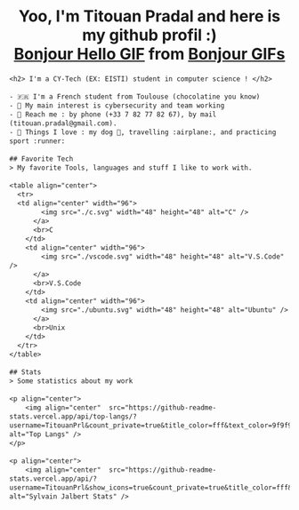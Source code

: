 <h1 align="center">
    Yoo, I'm Titouan Pradal and here is my github profil :)
    <div class="tenor-gif-embed" data-postid="13920747" data-share-method="host" data-aspect-ratio="2.35294" data-width="100%">
        <a href="https://tenor.com/view/bonjour-hello-oss117-jean-dujardin-hubert-bonisseur-de-la-bath-gif-13920747">Bonjour Hello GIF</a>
        from <a href="https://tenor.com/search/bonjour-gifs">Bonjour GIFs</a>
    </div> 
    <script type="text/javascript" async src="https://tenor.com/embed.js"></script>
    </h1>
    
    <h2> I'm a CY-Tech (EX: EISTI) student in computer science ! </h2>
      
    - 🇫🇷 I'm a French student from Toulouse (chocolatine you know)
    - 👀 My main interest is cybersecurity and team working  
    - 📱 Reach me : by phone (+33 7 82 77 82 67), by mail (titouan.pradal@gmail.com).
    - 💛 Things I love : my dog 🐶, travelling :airplane:, and practicing sport :runner:
    
    ## Favorite Tech
    > My favorite Tools, languages and stuff I like to work with.
    
    <table align="center">
      <tr>
      <td align="center" width="96">
            <img src="./c.svg" width="48" height="48" alt="C" />
          </a>
          <br>C
        </td>
        <td align="center" width="96">
            <img src="./vscode.svg" width="48" height="48" alt="V.S.Code" />
          </a>
          <br>V.S.Code
        </td>
        <td align="center" width="96">
            <img src="./ubuntu.svg" width="48" height="48" alt="Ubuntu" />
          </a>
          <br>Unix
        </td>
      </tr>
    </table>
    
    ## Stats
    > Some statistics about my work
    
    <p align="center">
        <img align="center"  src="https://github-readme-stats.vercel.app/api/top-langs/?username=TitouanPrl&count_private=true&title_color=fff&text_color=9f9f9f&bg_color=181818&border_color=0055CC&layout=compact&langs_count=10&custom_title=Languages%20In%20My%20Public%20Codes" alt="Top Langs" />
    </p>
    
    <p align="center">
        <img align="center"  src="https://github-readme-stats.vercel.app/api/?username=TitouanPrl&show_icons=true&count_private=true&title_color=fff&icon_color=0055CC&text_color=9f9f9f&bg_color=181818&border_color=0055CC&hide=contribs,issues&custom_title=My%20GitHub%20Stats" alt="Sylvain Jalbert Stats" />
</p>
